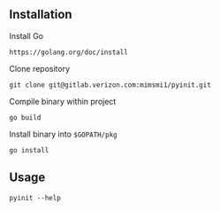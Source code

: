 ## Installation
Install Go 
```
https://golang.org/doc/install
```
Clone repository 
```
git clone git@gitlab.verizon.com:mimsmi1/pyinit.git
```
Compile binary within project
```
go build
```
Install binary into `$GOPATH/pkg`
```
go install
```

## Usage
```
pyinit --help
```